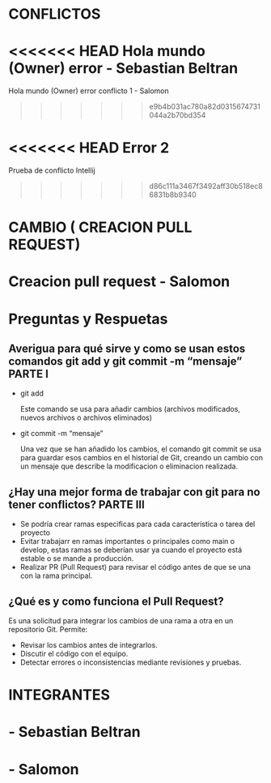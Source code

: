 # CONFLICTOS
<<<<<<< HEAD
Hola mundo (Owner) error - Sebastian Beltran 
=======
Hola mundo (Owner) error conflicto 1 - Salomon
>>>>>>> e9b4b031ac780a82d0315674731044a2b70bd354

<<<<<<< HEAD
Error 2 
=======
Prueba de conflicto Intellij 
>>>>>>> d86c111a3467f3492aff30b518ec86831b8b9340


# CAMBIO ( CREACION PULL REQUEST)
# Creacion pull request - Salomon

# Preguntas y Respuetas
## Averigua para qué sirve y como se usan estos comandos git add y git commit -m “mensaje” PARTE I
- git add

    Este comando se usa para añadir cambios (archivos modificados, nuevos archivos o archivos
    eliminados)

- git commit -m “mensaje”

    Una vez que se han añadido los cambios, el comando git commit se usa para guardar esos cambios en el
    historial de Git, creando un cambio con un mensaje que describe la modificacion o eliminacion realizada. 

## ¿Hay una mejor forma de trabajar con git para no tener conflictos? PARTE III
- Se podría crear ramas especificas para cada característica o tarea del proyecto
- Evitar trabajarr en ramas importantes o principales como main o develop, estas ramas se deberían usar ya cuando el proyecto está estable o se mande a producción.
- Realizar PR (Pull Request) para revisar el código antes de que se una con la rama principal.
## ¿Qué es y como funciona el Pull Request?
Es una solicitud para integrar los cambios de una rama a otra en un repositorio Git. Permite:

* Revisar los cambios antes de integrarlos.
* Discutir el código con el equipo.
* Detectar errores o inconsistencias mediante revisiones y pruebas.


# INTEGRANTES
# - Sebastian Beltran
# - Salomon